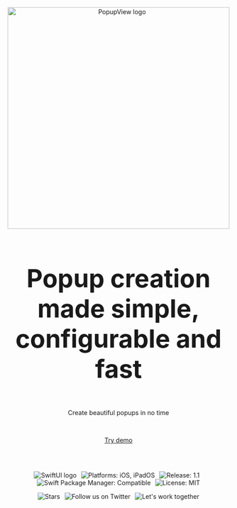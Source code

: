 <p align="center">
<img src="https://user-images.githubusercontent.com/23524947/228691594-fbd4cb47-38e7-4b6e-b841-7c48dc57df65.png" width="500px" alt="PopupView logo">
</p>

<h3 style="font-size: 4em" align="center">
    Popup creation made simple, configurable and fast
</h3>

<p align="center">
Create beautiful popups in no time
</p>

<br>

<p align="center">
<a href="https://github.com/Mijick/PopupView-Example" rel="nofollow">Try demo</a>
</p>

<br><br>

<p align="center">
<img alt="SwiftUI logo" src="https://user-images.githubusercontent.com/23524947/228702915-460686b0-64e1-4c43-81f9-b6950e441271.svg"/>
&thinsp;
<img alt="Platforms: iOS, iPadOS" src="https://user-images.githubusercontent.com/23524947/228702908-490eaa2f-d028-49a3-8959-cc7d64261de3.svg"/>
&thinsp;
<img alt="Release: 1.1" src="https://user-images.githubusercontent.com/23524947/228702911-996ce1fe-4fed-47b0-93e7-e6271036a8e5.svg"/>&nbsp;&nbsp;
<img alt="Swift Package Manager: Compatible" src="https://user-images.githubusercontent.com/23524947/228702912-50878cca-0902-4ec9-b042-c7762359137b.svg"/>
&thinsp;
<img alt="License: MIT" src="https://user-images.githubusercontent.com/23524947/228702907-8388add4-b92f-46be-84e2-1526ff34ab72.svg"/>
</p>

<p align="center">
<img alt="Stars" src="https://user-images.githubusercontent.com/23524947/228705485-3b40a8ab-d936-4fce-9b38-ee9595c35a1c.svg"/>
&thinsp;
<img alt="Follow us on Twitter" src="https://user-images.githubusercontent.com/23524947/228702902-43771960-e514-49fd-9bb3-437703c33709.svg"/>
&thinsp;
<img alt="Let's work together" src="https://user-images.githubusercontent.com/23524947/228702905-e0919623-cc79-4875-a536-8cb2caeecb71.svg"/>
</p>
